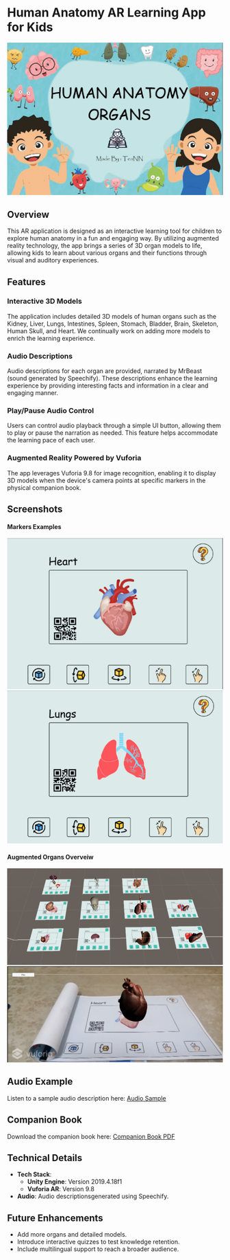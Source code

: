 # Human Anatomy AR Learning App for Kids

![BookCover](./github_assets/screen_shots/Book_Cover.png)

## Overview

This AR application is designed as an interactive learning tool for children to explore human anatomy in a fun and engaging way. By utilizing augmented reality technology, the app brings a series of 3D organ models to life, allowing kids to learn about various organs and their functions through visual and auditory experiences.

## Features

### Interactive 3D Models

The application includes detailed 3D models of human organs such as the Kidney, Liver, Lungs, Intestines, Spleen, Stomach, Bladder, Brain, Skeleton, Human Skull, and Heart. We continually work on adding more models to enrich the learning experience.

### Audio Descriptions

Audio descriptions for each organ are provided, narrated by MrBeast (sound generated by Speechify). These descriptions enhance the learning experience by providing interesting facts and information in a clear and engaging manner.

### Play/Pause Audio Control

Users can control audio playback through a simple UI button, allowing them to play or pause the narration as needed. This feature helps accommodate the learning pace of each user.

### Augmented Reality Powered by Vuforia

The app leverages Vuforia 9.8 for image recognition, enabling it to display 3D models when the device's camera points at specific markers in the physical companion book.

## Screenshots

#### Markers Examples

![HeartMarker](./github_assets//screen_shots/Marker_Heart.png)
![LungsMarker](./github_assets/screen_shots/Marker_Lungs.png)

#### Augmented Organs Overveiw

![AugmentedOrgans](./github_assets/screen_shots/Augmented_Markers.png)
![AugmentedHeart](./github_assets/screen_shots/augmented_heart.png)

## Audio Example

Listen to a sample audio description here: [Audio Sample](./github_assets/audio/audio_brain.wav)

## Companion Book

Download the companion book here: [Companion Book PDF](./github_assets/pdf/Humana_Anatomy_Book.pdf)

## Technical Details

-   **Tech Stack**:
    -   **Unity Engine**: Version 2019.4.18f1
    -   **Vuforia AR**: Version 9.8
-   **Audio**: Audio descriptionsgenerated using Speechify.

## Future Enhancements

-   Add more organs and detailed models.
-   Introduce interactive quizzes to test knowledge retention.
-   Include multilingual support to reach a broader audience.
